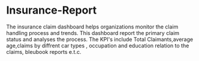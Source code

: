 # Insurance-Report
The insurance claim dashboard helps organizations monitor the claim handling process and trends. This dashboard report  the primary claim status and analyses the process.
The KPI's include Total Claimants,average age,claims by diffrent car types , occupation and education relation to the claims, bleubook reports e.t.c.
